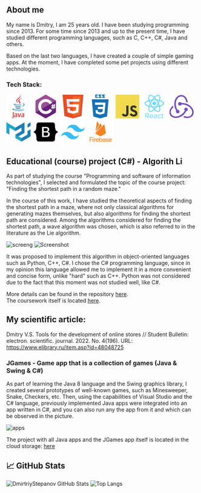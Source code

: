 ## About me

My name is Dmitry, I am 25 years old. I have been studying programming since 2013. For some time since 2013 and up to the present time, 
I have studied different programming languages, such as C, C++, C#, Java and others. 

Based on the last two languages, I have created a couple of simple gaming apps. At the moment, I have completed some pet projects using different technologies.

### Tech Stack:

<p>
<img src="https://github.com/devicons/devicon/blob/master/icons/java/java-original-wordmark.svg" title="Java" alt="Java" width="64" height="64"/>&nbsp;
<img src="https://github.com/devicons/devicon/blob/master/icons/csharp/csharp-original.svg" title="C#" alt="C#" width="64" height="64"/>&nbsp;
<img src="https://github.com/devicons/devicon/blob/master/icons/html5/html5-original.svg" title="HTML5" alt="HTML" width="64" height="64"/>&nbsp;
<img src="https://github.com/devicons/devicon/blob/master/icons/css3/css3-plain-wordmark.svg"  title="CSS3" alt="CSS" width="64" height="64"/>&nbsp; 
<img src="https://github.com/devicons/devicon/blob/master/icons/javascript/javascript-original.svg" title="JavaScript" alt="JavaScript" width="64" height="64"/>&nbsp;
<img src="https://github.com/devicons/devicon/blob/master/icons/react/react-original-wordmark.svg" title="React" alt="React" width="64" height="64"/>&nbsp;
<img src="https://github.com/devicons/devicon/blob/master/icons/redux/redux-original.svg" title="Redux" alt="Redux " width="64" height="64"/>&nbsp;
<img src="https://github.com/devicons/devicon/blob/master/icons/materialui/materialui-original.svg" title="Material UI" alt="Material UI" width="64" height="64"/>&nbsp;
<img src="https://github.com/devicons/devicon/blob/master/icons/bootstrap/bootstrap-plain.svg" title="Bootstrap" alt="Bootstrap" width="64" height="64"/>&nbsp;
<img src="https://github.com/devicons/devicon/blob/master/icons/tailwindcss/tailwindcss-plain.svg" title="Tailwind" alt="Tailwind" width="64" height="64"/>&nbsp;
<img src="https://github.com/devicons/devicon/blob/master/icons/firebase/firebase-plain-wordmark.svg" title="Firebase" alt="Firebase" width="64" height="64"/>&nbsp;
</p>

## Educational (course) project (C#) - Algorith Li
As part of studying the course "Programming and software of information technologies", I selected and formulated the topic of the course project: "Finding the shortest path in a random maze."

In the course of this work, I have studied the theoretical aspects of finding the shortest path in a maze, where not only classical algorithms for generating mazes themselves, but also algorithms for finding the shortest path are considered.
Among the algorithms considered for finding the shortest path, a wave algorithm was chosen, which is also referred to in the literature as the Lie algorithm.

![screeng](https://user-images.githubusercontent.com/61186198/207915084-93d93d08-0111-4b81-b107-dba8861aa1b1.png)
![Screenshot](https://user-images.githubusercontent.com/61186198/207913961-6b1d43b0-745b-42f4-82f5-c1ec6c64ffff.png)

It was proposed to implement this algorithm in object-oriented languages such as Python, C++, C#.
I chose the C# programming language, since in my opinion this language allowed me to implement it in a more convenient and concise form, unlike "hard" such as C++. Python was not considered due to the fact that this moment was not studied well, like C#.

More details can be found in the repository [here](https://github.com/GreyStone97/Algorith_Li).    
The coursework itself is located [here](https://cloud.mail.ru/public/pY23/NKTNW6bje).  

## My scientific article: 
Dmitry V.S. Tools for the development of online stores // Student Bulletin: electron. scientific. journal. 2022. No. 4(196). 
URL: https://www.elibrary.ru/item.asp?id=48048725

### JGames - Game app that is a collection of games (Java & Swing & C#)
As part of learning the Java 8 language and the Swing graphics library, I created several prototypes of well-known games, such as Minesweeper, Snake, Checkers, etc. Then, using the capabilities of Visual Studio and the C# language, previously implemented Java apps were integrated into an app written in C#, and you can also run any the app from it and which can be observed in the picture.

![apps](https://user-images.githubusercontent.com/61186198/176729764-10be83f8-d931-4c07-8531-afb480418716.png)

The project with all Java apps and the JGames app itself is located in the cloud storage: [here](https://cloud.mail.ru/public/AYXh/ADBDehBxZ)

## 📈 GitHub Stats

![DmirtriyStepanov GitHub Stats](https://github-readme-stats-ruby-one.vercel.app/api?username=GreyStone97&count_private=true&hide=contribs&show_icons=true&theme=radical)
![Top Langs](https://github-readme-stats-ruby-one.vercel.app/api/top-langs/?username=GreyStone97&count_private=true&hide=tsql&langs_count=7&theme=radical&layout=compact)
